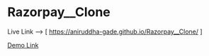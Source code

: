 # Razorpay__Clone

Live Link --> [ https://aniruddha-gade.github.io/Razorpay__Clone/ ]


<a href = 'https://aniruddha-gade.github.io/Razorpay__Clone/' target='_blank' > Demo Link <a/>
